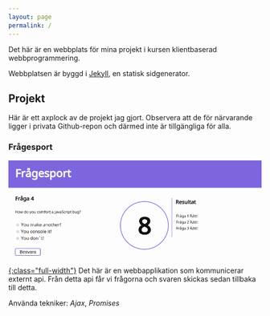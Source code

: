 ```yaml
---
layout: page
permalink: /
---
```


Det här är en webbplats för mina projekt i kursen klientbaserad 
webbprogrammering.

Webbplatsen är byggd i [Jekyll](http://jekyllrb.com/), en statisk sidgenerator.

## Projekt

Här är ett axplock av de projekt jag gjort. Observera att de för närvarande ligger i privata Github-repon och därmed inte är tillgängliga för alla.

### Frågesport

[![Frågsport skärmdump](/images/quiz.png){:class="full-width"}](https://github.com/1dv022/ma224cb-examination-2)
Det här är en webbapplikation som kommunicerar externt api. Från detta api 
får vi frågorna och svaren skickas sedan tillbaka till detta.

Använda tekniker: *Ajax*, *Promises*

[Quiz]: https://github.com/1dv022/ma224cb-examination-2
